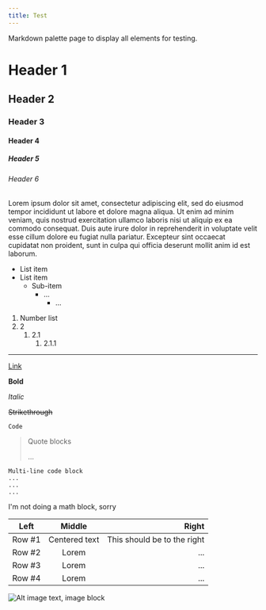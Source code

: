 ```yaml
---
title: Test
---
```


Markdown palette page to display all elements for testing.

# Header 1

## Header 2

### Header 3

#### Header 4

##### Header 5

###### Header 6

Lorem ipsum dolor sit amet, consectetur adipiscing elit, sed do eiusmod tempor incididunt ut labore et dolore magna aliqua. Ut enim ad minim veniam, quis nostrud exercitation ullamco laboris nisi ut aliquip ex ea commodo consequat. Duis aute irure dolor in reprehenderit in voluptate velit esse cillum dolore eu fugiat nulla pariatur. Excepteur sint occaecat cupidatat non proident, sunt in culpa qui officia deserunt mollit anim id est laborum.

- List item
- List item
  - Sub-item
    - ...
      - ...

1. Number list
2. 2
   1. 2.1
      1. 2.1.1

---

[Link](https://github.com/ProsperityMC/Prosperity-Website/tree/dev)

**Bold**

_Italic_

~~Strikethrough~~

`Code`

> Quote blocks
>
> ...

```
Multi-line code block
...
...
...
```

I'm not doing a math block, sorry

| Left   |    Middle     |                       Right |
| ------ | :-----------: | --------------------------: |
| Row #1 | Centered text | This should be to the right |
| Row #2 |     Lorem     |                         ... |
| Row #3 |     Lorem     |                         ... |
| Row #4 |     Lorem     |                         ... |

![Alt image text, image block](http://wallpapercave.com/wp/pC1tYmE.jpg)
